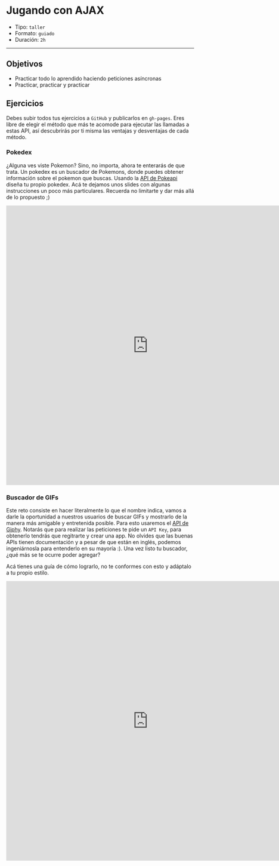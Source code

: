 # Jugando con AJAX

- Tipo: `taller`
- Formato: `guiado`
- Duración: `2h`

***

## Objetivos

- Practicar todo lo aprendido haciendo peticiones asíncronas
- Practicar, practicar y practicar

## Ejercicios

Debes subir todos tus ejercicios a `GitHub` y publicarlos en `gh-pages`. Eres
libre de elegir el método que más te acomode para ejecutar las llamadas a estas
API, así descubrirás por ti misma las ventajas y desventajas de cada método.

### Pokedex

¿Alguna ves viste Pokemon? Sino, no importa, ahora te enterarás de que trata.
Un pokedex es un buscador de Pokemons, donde puedes obtener información sobre
el pokemon que buscas. Usando la [API de Pokeapi](https://pokeapi.co/) diseña
tu propio pokedex. Acá te dejamos unos slides con algunas instrucciones un
poco más particulares. Recuerda no limitarte y dar más allá de lo propuesto ;)

<iframe src="https://docs.google.com/presentation/d/e/2PACX-1vTZUDMeEBLTwGHncLRRQzdq4qcQAsV8Q1XNIhJGG4N2QyzFVXgQqf2nZ0zp4U42mitojFEtDxU-Gcan/embed?start=false&loop=false&delayms=3000" frameborder="0" width="760" height="749" allowfullscreen="true" mozallowfullscreen="true" webkitallowfullscreen="true"></iframe>

### Buscador de GIFs

Este reto consiste en hacer literalmente lo que el nombre indica, vamos a darle
la oportunidad a nuestros usuarios de buscar GIFs y mostrarlo de la manera más
amigable y entretenida posible. Para esto usaremos el [API de Giphy](https://developers.giphy.com/). Notarás que para realizar las peticiones te
pide un `API Key`, para obtenerlo tendrás que regitrarte y crear una app. No
olvides que las buenas APIs tienen documentación y a pesar de que están en
inglés, podemos ingeniárnosla para entenderlo en su mayoría :). Una vez listo
tu buscador, ¿qué más se te ocurre poder agregar?

Acá tienes una guía de cómo lograrlo, no te conformes con esto y adáptalo a tu
propio estilo.

<iframe src="https://docs.google.com/presentation/d/e/2PACX-1vRabPxOEWBZZ5srO-SaZQ83flBF2Swt9iS2t54ycoJ1tdP07BGQrEuSxU6Uq_M1Cocwbc0UuetdW6PD/embed?start=false&loop=false&delayms=3000" frameborder="0" width="760" height="749" allowfullscreen="true" mozallowfullscreen="true" webkitallowfullscreen="true"></iframe>
